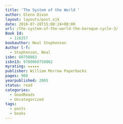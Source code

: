 ```yaml
---
title: 'The System of the World '
author: Glenn Dixon
layout: layouts/post.njk
date: 2018-07-28T15:08:24+00:00
url: /the-system-of-the-world-the-baroque-cycle-3/
Book Id:
  - 116257
bookauthor: Neal Stephenson
Author l-f:
  - Stephenson, Neal
isbn: 60750863
isbn13: 9780060750862
myrating: ★★★★★
publisher: William Morrow Paperbacks
pages: 908
yearpublished: 2005
status: read
categories:
  - GoodReads
  - Uncategorized
tags:
  - posts
  - books
---
```

